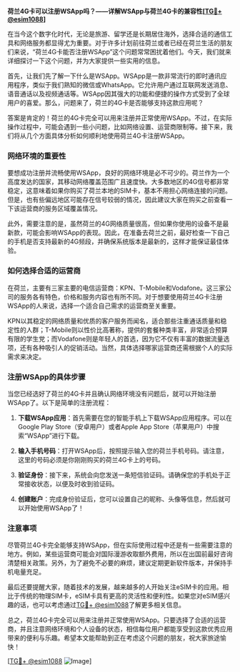 **荷兰4G卡可以注册WSApp吗？——详解WSApp与荷兰4G卡的兼容性[[TG💪+ @esim1088](https://t.me/s/esim1088)]**

在当今这个数字化时代，无论是旅游、留学还是长期居住海外，选择合适的通信工具和网络服务都显得尤为重要。对于许多计划前往荷兰或者已经在荷兰生活的朋友们来说，“荷兰4G卡能否注册WSApp”这个问题常常困扰着他们。今天，我们就来详细探讨一下这个问题，并为大家提供一些实用的信息。

首先，让我们先了解一下什么是WSApp。WSApp是一款非常流行的即时通讯应用程序，类似于我们熟知的微信或WhatsApp。它允许用户通过互联网发送消息、语音通话以及视频通话等。WSApp因其强大的功能和便捷的操作方式受到了全球用户的喜爱。那么，问题来了，荷兰的4G卡是否能够支持这款应用呢？

答案是肯定的！荷兰的4G卡完全可以用来注册并正常使用WSApp。不过，在实际操作过程中，可能会遇到一些小问题，比如网络设置、运营商限制等。接下来，我们将从几个方面具体分析如何顺利地使用荷兰4G卡注册WSApp。

### 网络环境的重要性

要想成功注册并流畅使用WSApp，良好的网络环境是必不可少的。荷兰作为一个高度发达的国家，其移动网络覆盖范围广且速度快。大多数地区的4G信号都非常稳定，这意味着如果你购买了荷兰本地的SIM卡，基本不用担心网络连接的问题。但是，也有些偏远地区可能存在信号较弱的情况，因此建议大家在购买之前查看一下该运营商的服务区域覆盖情况。

此外，需要注意的是，虽然荷兰的4G网络质量很高，但如果你使用的设备不是最新款，可能会影响WSApp的表现。因此，在准备去荷兰之前，最好检查一下自己的手机是否支持最新的4G频段，并确保系统版本是最新的，这样才能保证最佳体验。

### 如何选择合适的运营商

在荷兰，主要有三家主要的电信运营商：KPN、T-Mobile和Vodafone。这三家公司的服务各有特色，价格和服务内容也有所不同。对于想要使用荷兰4G卡注册WSApp的人来说，选择一个适合自己需求的运营商至关重要。

KPN以其稳定的网络质量和优质的客户服务而闻名，适合那些注重通话质量和稳定性的人群；T-Mobile则以性价比高著称，提供的套餐种类丰富，非常适合预算有限的学生党；而Vodafone则是年轻人的首选，因为它不仅有丰富的数据流量选项，还有各种吸引人的促销活动。当然，具体选择哪家运营商还需根据个人的实际需求来决定。

### 注册WSApp的具体步骤

当您已经选好了荷兰的4G卡并且确认网络环境没有问题后，就可以开始注册WSApp了。以下是简单的注册流程：

1. **下载WSApp应用**：首先需要在您的智能手机上下载WSApp应用程序。可以在Google Play Store（安卓用户）或者Apple App Store（苹果用户）中搜索“WSApp”进行下载。
   
2. **输入手机号码**：打开WSApp后，按照提示输入您的荷兰手机号码。请注意，这里的号码必须是你刚刚购买的荷兰4G卡上的号码。

3. **验证身份**：接下来，系统会向您发送一条短信验证码。请确保您的手机处于正常接收状态，以便及时收到验证码。

4. **创建账户**：完成身份验证后，您可以设置自己的昵称、头像等信息，然后就可以开始使用WSApp了！

### 注意事项

尽管荷兰4G卡完全能够支持WSApp，但在实际使用过程中还是有一些需要注意的地方。例如，某些运营商可能会对国际漫游收取额外费用，所以在出国前最好咨询清楚相关政策。另外，为了避免不必要的麻烦，建议定期更新软件版本，并保持手机电量充足。

最后还要提醒大家，随着技术的发展，越来越多的人开始关注eSIM卡的应用。相比于传统的物理SIM卡，eSIM卡具有更高的灵活性和便利性。如果您对eSIM感兴趣的话，也可以考虑通过[TG💪+ @esim1088](https://t.me/s/esim1088)了解更多相关信息。

总之，荷兰4G卡完全可以用来注册并正常使用WSApp。只要选择了合适的运营商，并且注意网络环境和个人设备的状态，相信每位用户都能享受到这款优秀应用带来的便利与乐趣。希望本文能帮助到正在考虑这个问题的朋友，祝大家旅途愉快！

[[TG💪+ @esim1088](https://t.me/s/esim1088) ![Image](https://i.postimg.cc/4NQfJmqS/Snipaste-2025-05-13-00-14-12.png)]